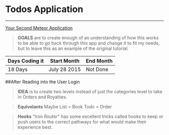 # Todos Application
*****
[Your Second Meteor Application](http://meteortips.com/second-meteor-tutorial/)

>**GOALS** are to create enough of an understanding of how this works to be able to go back through this app and change it to fit my needs, but to leave this as an example of the original tutorial.

| Days Coding it  | Start Month | End Month |
|-----------------|-------------|-----------|
| 18 Days         | July 28 2015| Not Done  |


##After Reading into the User Login

>**IDEA** is to create two levels instead of just the categories level to take in Orders and Royalties.

>**Equivelants** Maybe
>List = Book
>Todo = Order

>**Hooks** "Iron Router" has some excellent tricks called hooks to keep or push users to the correct pathways for what would make their experience best. 
